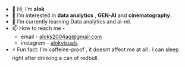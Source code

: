- 👋 Hi, I’m **alok**
- 👀 I’m interested in **data analytics** , **GEN-AI** and **cinematography**.
- 🌱 I’m currently learning Data analytics and ai-ml.
- 📫 How to reach me - 
  - email - aloks2004ag@gmail.com
  - instagram - [alokvisuals](www.instagram.com/alokvisuals)
- ⚡ Fun fact: I'm caffeine-proof , it doesnt affect me at all . I can sleep right after drinking a can of redbull.

<!---
Alok1490/Alok1490 is a ✨ special ✨ repository because its `README.md` (this file) appears on your GitHub profile.
You can click the Preview link to take a look at your changes.
--->
